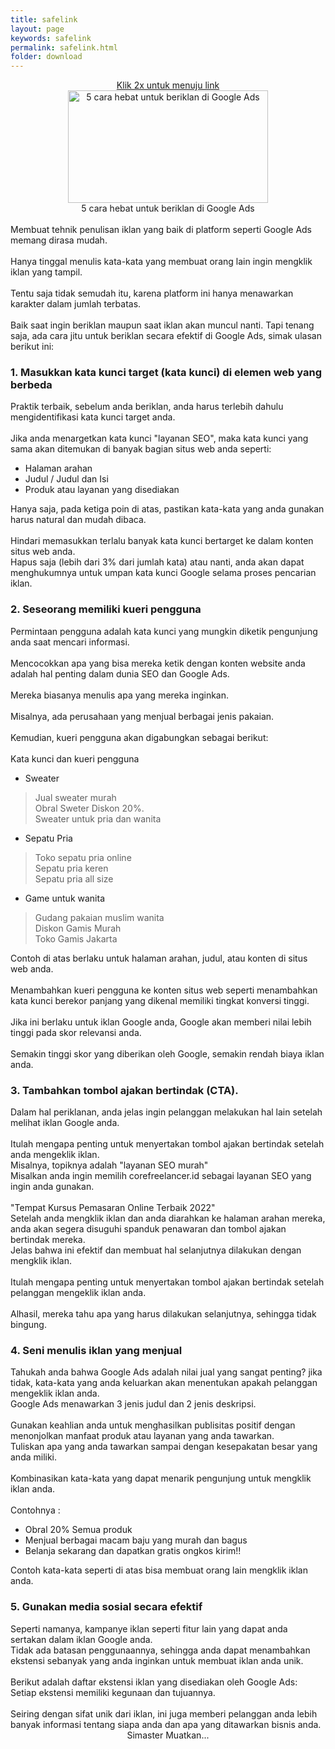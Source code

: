 ```yaml
---
title: safelink
layout: page
keywords: safelink
permalink: safelink.html
folder: download
---
```


<div class='separator-text' style='text-align:center'>
<div class='ads-top'>
<script async src="https://pagead2.googlesyndication.com/pagead/js/adsbygoogle.js?client=ca-pub-1794381705838564"
     crossorigin="anonymous"></script>
<ins class="adsbygoogle"
     style="display:block; text-align:center;"
     data-ad-layout="in-article"
     data-ad-format="fluid"
     data-ad-client="ca-pub-1794381705838564"
     data-ad-slot="4591173082"></ins>
<script>
     (adsbygoogle = window.adsbygoogle || []).push({});
</script>
</div>
<a class='button1' href='#golink'>Klik 2x untuk menuju link</a></div>
<div class='separator-text'>

<div class="separator" style="clear: both; text-align: center"><img alt="5 cara hebat untuk beriklan di Google Ads" border="0" data-original-height="720" data-original-width="1280" height="180" src="https://blogger.googleusercontent.com/img/b/R29vZ2xl/AVvXsEh4fHEVVL0GT74ShpUc-qlumlXXY687ChNkeBzvdfjGqjMAOOjnZceU5HBGkkF8MW1GywQSHK5MthacOkELG3GogkcbVclpjJusAdICnMEdJXygFwa_n6WA9l_hZ3lOdkaaSjixEcyj0koHLiMwgjLUxwK6D-pGKIYjVl7WAmxVPOeSvedDQjoGjirMiA/w320-h180/20221201_154916.jpg" title="5 cara hebat untuk beriklan di Google Ads" width="320" /></a>
</div>
<div class="separator" style="clear: both; text-align: center">5 cara hebat untuk beriklan di Google Ads</div>
<br />
<div>Membuat tehnik penulisan iklan yang baik di platform seperti Google Ads memang dirasa mudah.</div>
<br />
<div>Hanya tinggal menulis kata-kata yang membuat orang lain ingin mengklik iklan yang tampil.</div>
<br />
<div>Tentu saja tidak semudah itu, karena platform ini hanya menawarkan karakter dalam jumlah terbatas.</div>
<br />
<div>Baik saat ingin beriklan maupun saat iklan akan muncul nanti. Tapi tenang saja, ada cara jitu untuk beriklan secara efektif di Google Ads, simak ulasan berikut ini:</div>
<h3 style="text-align: left">1. Masukkan kata kunci target (kata kunci) di elemen web yang berbeda</h3>
<div>Praktik terbaik, sebelum anda beriklan, anda harus terlebih dahulu mengidentifikasi kata kunci target anda.</div>
<br />
<div>Jika anda menargetkan kata kunci "layanan SEO", maka kata kunci yang sama akan ditemukan di banyak bagian situs web anda seperti:</div>
<div>
<ul style="text-align: left">
<li>Halaman arahan</li>
<li>Judul / Judul dan Isi</li>
<li>Produk atau layanan yang disediakan</li>
</ul>
</div>
<div>Hanya saja, pada ketiga poin di atas, pastikan kata-kata yang anda gunakan harus natural dan mudah dibaca.</div>
<br />
<div>Hindari memasukkan terlalu banyak kata kunci bertarget ke dalam konten situs web anda.</div>
<div>Hapus saja (lebih dari 3% dari jumlah kata) atau nanti, anda akan dapat menghukumnya untuk umpan kata kunci Google selama proses pencarian iklan.</div>
<h3 style="text-align: left">2. Seseorang memiliki kueri pengguna</h3>
<div>Permintaan pengguna adalah kata kunci yang mungkin diketik pengunjung anda saat mencari informasi.</div>
<br />
<div>Mencocokkan apa yang bisa mereka ketik dengan konten website anda adalah hal penting dalam dunia SEO dan Google Ads.</div>
<br />
<div>Mereka biasanya menulis apa yang mereka inginkan.</div>
<br />
<div>Misalnya, ada perusahaan yang menjual berbagai jenis pakaian.</div>
<br />
<div>Kemudian, kueri pengguna akan digabungkan sebagai berikut:</div>
<br />
<div>Kata kunci dan kueri pengguna</div>
<div>
<ul style="text-align: left">
<li>Sweater</li>
</ul>
</div>
<blockquote>
<div>Jual sweater murah</div>
<div>Obral Sweter Diskon 20%.</div>
<div>Sweater untuk pria dan wanita</div>
</blockquote>
<div>
<ul style="text-align: left">
<li>Sepatu Pria</li>
</ul>
</div>
<blockquote>
<div>Toko sepatu pria online</div>
<div>Sepatu pria keren</div>
<div>Sepatu pria all size</div>
</blockquote>
<div>
<ul style="text-align: left">
<li>Game untuk wanita</li>
</ul>
</div>
<blockquote>
<div>Gudang pakaian muslim wanita</div>
<div>Diskon Gamis Murah</div>
<div>Toko Gamis Jakarta</div>
</blockquote>
<div>Contoh di atas berlaku untuk halaman arahan, judul, atau konten di situs web anda.</div>
<br />
<div>Menambahkan kueri pengguna ke konten situs web seperti menambahkan kata kunci berekor panjang yang dikenal memiliki tingkat konversi tinggi.</div>
<br />
<div>Jika ini berlaku untuk iklan Google anda, Google akan memberi nilai lebih tinggi pada skor relevansi anda.</div>
<br />
<div>Semakin tinggi skor yang diberikan oleh Google, semakin rendah biaya iklan anda.</div>
<h3 style="text-align: left">3. Tambahkan tombol ajakan bertindak (CTA).</h3>
<div>Dalam hal periklanan, anda jelas ingin pelanggan melakukan hal lain setelah melihat iklan Google anda.</div>
<br />
<div>Itulah mengapa penting untuk menyertakan tombol ajakan bertindak setelah anda mengeklik iklan.</div>
<div>Misalnya, topiknya adalah "layanan SEO murah"</div>
<div>Misalkan anda ingin memilih corefreelancer.id sebagai layanan SEO yang ingin anda gunakan.</div>
<br />
<div>"Tempat Kursus Pemasaran Online Terbaik 2022"</div>
<div>Setelah anda mengklik iklan dan anda diarahkan ke halaman arahan mereka, anda akan segera disuguhi spanduk penawaran dan tombol ajakan bertindak mereka.</div>
<div>Jelas bahwa ini efektif dan membuat hal selanjutnya dilakukan dengan mengklik iklan.</div>
<br />
<div>Itulah mengapa penting untuk menyertakan tombol ajakan bertindak setelah pelanggan mengeklik iklan anda.</div>
<br />
<div>Alhasil, mereka tahu apa yang harus dilakukan selanjutnya, sehingga tidak bingung.</div>
<h3 style="text-align: left">4. Seni menulis iklan yang menjual</h3>
<div>Tahukah anda bahwa Google Ads adalah nilai jual yang sangat penting? jika tidak, kata-kata yang anda keluarkan akan menentukan apakah pelanggan mengeklik iklan anda.</div>
<div>Google Ads menawarkan 3 jenis judul dan 2 jenis deskripsi.</div>
<br />
<div>Gunakan keahlian anda untuk menghasilkan publisitas positif dengan menonjolkan manfaat produk atau layanan yang anda tawarkan.</div>
<div>Tuliskan apa yang anda tawarkan sampai dengan kesepakatan besar yang anda miliki.</div>
<br />
<div>Kombinasikan kata-kata yang dapat menarik pengunjung untuk mengklik iklan anda.</div>
<br />
<div>Contohnya :</div>
<div>
<ul style="text-align: left">
<li>Obral 20% Semua produk</li>
<li>Menjual berbagai macam baju yang murah dan bagus</li>
<li>Belanja sekarang dan dapatkan gratis ongkos kirim!!</li>
</ul>
</div>
<div>Contoh kata-kata seperti di atas bisa membuat orang lain mengklik iklan anda.</div>
<h3 style="text-align: left">5. Gunakan media sosial secara efektif</h3>
<div>Seperti namanya, kampanye iklan seperti fitur lain yang dapat anda sertakan dalam iklan Google anda.</div>
<div>Tidak ada batasan penggunaannya, sehingga anda dapat menambahkan ekstensi sebanyak yang anda inginkan untuk membuat iklan anda unik.</div>
<br />
<div>Berikut adalah daftar ekstensi iklan yang disediakan oleh Google Ads:</div>
<div>Setiap ekstensi memiliki kegunaan dan tujuannya.</div>
<br />
<div>Seiring dengan sifat unik dari iklan, ini juga memberi pelanggan anda lebih banyak informasi tentang siapa anda dan apa yang ditawarkan bisnis anda.</div>
</div>

</div>

<div id='golink' class='separator' style='text-align:center'>
<div id='ads-left' class='ads-left'>
<script async src="https://pagead2.googlesyndication.com/pagead/js/adsbygoogle.js?client=ca-pub-1794381705838564"
     crossorigin="anonymous"></script>
<ins class="adsbygoogle"
     style="display:block; text-align:center;"
     data-ad-layout="in-article"
     data-ad-format="fluid"
     data-ad-client="ca-pub-1794381705838564"
     data-ad-slot="4591173082"></ins>
<script>
     (adsbygoogle = window.adsbygoogle || []).push({});
</script>
</div>
<div class='safelink' dir='ltr' trbidi='on'>
<div>
<span id='daplong' class='button1'>Simaster Muatkan...</span></div>
<script>var currentURL=location.href; var str = currentURL; var res = str.replace("https://www.clashmwns.com/safelink.html?url=", ""); document.write('<button id="download" class="visit-link button1" onclick="changeLink();" style="display:none;"><a href="https://www.mwns.eu.org">Menuju Link</a></button>')</script></div>
<div id='ads-right' class='ads-right'>
<script async src="https://pagead2.googlesyndication.com/pagead/js/adsbygoogle.js?client=ca-pub-1794381705838564"
     crossorigin="anonymous"></script>
<ins class="adsbygoogle"
     style="display:block; text-align:center;"
     data-ad-layout="in-article"
     data-ad-format="fluid"
     data-ad-client="ca-pub-1794381705838564"
     data-ad-slot="4591173082"></ins>
<script>
     (adsbygoogle = window.adsbygoogle || []).push({});
</script>
</div>
</div>
<div class='clear'>

</div>
